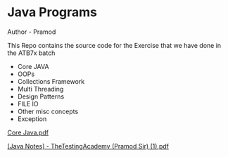 # Java Programs

Author - Pramod

This Repo contains the source code for the
Exercise that we have done in the ATB7x batch

- Core JAVA
- OOPs
- Collections Framework
- Multi Threading
- Design Patterns
- FILE IO
- Other misc concepts
- Exception


[Core Java.pdf](https://github.com/user-attachments/files/16118466/Core.Java.pdf)


[[Java Notes] - TheTestingAcademy (Pramod Sir) (1).pdf](https://github.com/user-attachments/files/16118469/Java.Notes.-.TheTestingAcademy.Pramod.Sir.1.pdf)
